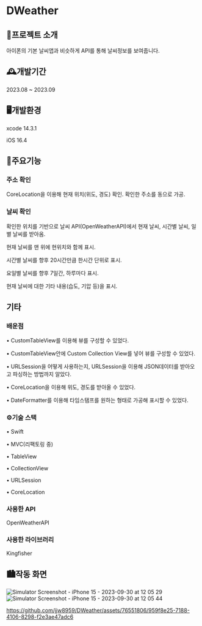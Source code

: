 # DWeather

## 📄프로젝트 소개
아이폰의 기본 날씨앱과 비슷하게 API를 통해 날씨정보를 보여줍니다.

## 🕰️개발기간
2023.08 ~ 2023.09

## 🖥️개발환경
xcode 14.3.1

iOS 16.4

## 📱주요기능

### 주소 확인
  CoreLocation을 이용해 현재 위치(위도, 경도) 확인.
  확인한 주소를 동으로 가공.
  
### 날씨 확인
  확인한 위치를 기반으로 날씨 API(OpenWeatherAPI)에서 현재 날씨, 시간별 날씨, 일별 날씨를 받아옴.
  
  현재 날씨를 맨 위에 현위치와 함께 표시.
  
  시간별 날씨를 향후 20시간만큼 한시간 단위로 표시.
  
  요일별 날씨를 향후 7일간, 하루마다 표시.
  
  현재 날씨에 대한 기타 내용(습도, 기압 등)을 표시.

## 기타

### 배운점
• CustomTableView를 이용해 뷰를 구성할 수 있었다.

• CustomTableView안에 Custom Collection View를 넣어 뷰를 구성할 수 있었다.

• URLSession을 어떻게 사용하는지, URLSession을 이용해 JSON데이터를 받아오고 파싱하는 방법까지 알았다.

• CoreLocation을 이용해 위도, 경도를 받아올 수 있었다.

• DateFormatter를 이용해 타임스탬프를 원하는 형태로 가공해 표시할 수 있었다.


### ⚙️기술 스택
• Swift

• MVC(리팩토링 중)

• TableView

• CollectionView

• URLSession

• CoreLocation

### 사용한 API
  OpenWeatherAPI
  
### 사용한 라이브러리
  Kingfisher

## 🏙️작동 화면
![Simulator Screenshot - iPhone 15 - 2023-09-30 at 12 05 29](https://github.com/jjw8959/DWeather/assets/76551806/29cf5045-d393-456e-ac4d-21d5f43d4c35)
![Simulator Screenshot - iPhone 15 - 2023-09-30 at 12 05 44](https://github.com/jjw8959/DWeather/assets/76551806/b957b41b-44ca-4b85-9b0e-7401ecd4d3c3)

https://github.com/jjw8959/DWeather/assets/76551806/959f8e25-7188-4106-8298-f2e3ae47adc6




